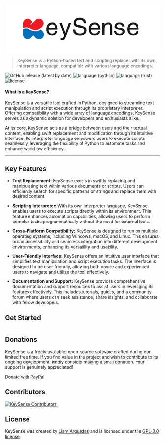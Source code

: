 ![KeySense logo](https://raw.githubusercontent.com/KeySense/KeySense/master/img/KeySenseFull.png)

> KeySense is a Python-based text and scripting replacer with its own interpreter language, compatible with various language encodings.

![GitHub release (latest by date)](https://img.shields.io/badge/release-v1.1.0-green)
![language (python)](https://img.shields.io/badge/language-python-blue)
![language (rust)](https://img.shields.io/badge/language-rust-orange)
![license](https://img.shields.io/badge/license-GPL--3.0-yellow)

#### What is a KeySense?

KeySense is a versatile tool crafted in Python, designed to streamline text manipulation and script execution through its proprietary interpreter. Offering compatibility with a wide array of language encodings, KeySense serves as a dynamic solution for developers and enthusiasts alike.

At its core, KeySense acts as a bridge between users and their textual content, enabling swift replacement and modification through its intuitive interface. Its interpreter language empowers users to execute scripts seamlessly, leveraging the flexibility of Python to automate tasks and enhance workflow efficiency.
___

## Key Features
* **Text Replacement:** KeySense excels in swiftly replacing and manipulating text within various documents or scripts. Users can efficiently search for specific patterns or strings and replace them with desired content
  
* **Scripting Interpreter:** With its own interpreter language, KeySense enables users to execute scripts directly within its environment. This feature enhances automation capabilities, allowing users to perform complex tasks programmatically without the need for external tools.

* **Cross-Platform Compatibility:** KeySense is designed to run on multiple operating systems, including Windows, macOS, and Linux. This ensures broad accessibility and seamless integration into different development environments, enhancing its versatility and usability.

* **User-Friendly Interface:** KeySense offers an intuitive user interface that simplifies text manipulation and script execution tasks. The interface is designed to be user-friendly, allowing both novice and experienced users to navigate and utilize the tool effectively.

* **Documentation and Support:** KeySense provides comprehensive documentation and support resources to assist users in leveraging its features effectively. This includes tutorials, guides, and a community forum where users can seek assistance, share insights, and collaborate with fellow developers.

## Get Started

```shell
```
## Donations

KeySense is a freely available, open-source software crafted during our limited free time. If you find value in the project and wish to contribute to its ongoing development, kindly consider making a small donation. Your support is genuinely appreciated!

[Donate with PayPal](https://www.paypal.me/ILIAMFTW)

## Contributors

[![KeySense Contributors](https://contrib.rocks/image?repo=KeySense/KeySense)](https://github.com/keysense/keysense/graphs/contributors)

## License

KeySense was created by [Liam Arguedas](https://github.com/liamarguedas)
and is licensed under the [GPL-3.0 license](/LICENSE).
